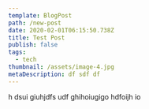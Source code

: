 ```yaml
---
template: BlogPost
path: /new-post
date: 2020-02-01T06:15:50.738Z
title: Test Post
publish: false
tags:
  - tech
thumbnail: /assets/image-4.jpg
metaDescription: df sdf df
---
```


h dsui giuhjdfs udf ghihoiugigo hdfoijh io
